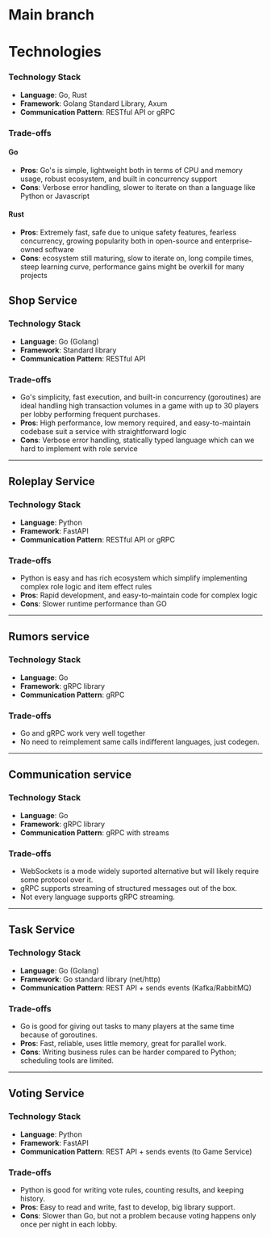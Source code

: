 # Main branch

# Technologies

### Technology Stack

- **Language**: Go, Rust
- **Framework**: Golang Standard Library, Axum
- **Communication Pattern**: RESTful API or gRPC

### Trade-offs

#### Go
- **Pros**: Go's is simple, lightweight both in terms of CPU and memory usage, robust ecosystem, and built in concurrency support
- **Cons**: Verbose error handling, slower to iterate on than a language like Python or Javascript
#### Rust
- **Pros**: Extremely fast, safe due to unique safety features, fearless concurrency, growing popularity both in open-source and enterprise-owned software
- **Cons**: ecosystem still maturing, slow to iterate on, long compile times, steep learning curve, performance gains might be overkill for many projects

## Shop Service

### Technology Stack

- **Language**: Go (Golang)
- **Framework**: Standard library
- **Communication Pattern**: RESTful API

### Trade-offs

- Go's simplicity, fast execution, and built-in concurrency (goroutines) are ideal handling high transaction volumes in a game with up to 30 players per lobby performing frequent purchases.
- **Pros**: High performance, low memory required, and easy-to-maintain codebase suit a service with straightforward logic
- **Cons**: Verbose error handling, statically typed language which can we hard to implement with role service

---

## Roleplay Service

### Technology Stack

- **Language**: Python
- **Framework**: FastAPI
- **Communication Pattern**: RESTful API or gRPC

### Trade-offs

- Python is easy and has rich ecosystem which simplify implementing complex role logic and item effect rules
- **Pros**: Rapid development, and easy-to-maintain code for complex logic
- **Cons**: Slower runtime performance than GO

---

## Rumors service

### Technology Stack

- **Language**: Go
- **Framework**: gRPC library
- **Communication Pattern**: gRPC

### Trade-offs

- Go and gRPC work very well together
- No need to reimplement same calls indifferent languages, just codegen.

---

## Communication service

### Technology Stack

- **Language**: Go
- **Framework**: gRPC library
- **Communication Pattern**: gRPC with streams

### Trade-offs

- WebSockets is a mode widely suported alternative but will likely
  require some protocol over it.
- gRPC supports streaming of structured messages out of the box.
- Not every language supports gRPC streaming.

---

## Task Service

### Technology Stack

- **Language**: Go (Golang)
- **Framework**: Go standard library (net/http)
- **Communication Pattern**: REST API + sends events (Kafka/RabbitMQ)

### Trade-offs

- Go is good for giving out tasks to many players at the same time because of goroutines.
- **Pros**: Fast, reliable, uses little memory, great for parallel work.
- **Cons**: Writing business rules can be harder compared to Python; scheduling tools are limited.

---

## Voting Service

### Technology Stack

- **Language**: Python
- **Framework**: FastAPI
- **Communication Pattern**: REST API + sends events (to Game Service)

### Trade-offs

- Python is good for writing vote rules, counting results, and keeping history.
- **Pros**: Easy to read and write, fast to develop, big library support.
- **Cons**: Slower than Go, but not a problem because voting happens only once per night in each lobby.
